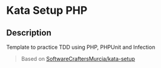 # Kata Setup PHP

## Description

Template to practice TDD using PHP, PHPUnit and Infection

> Based on [SoftwareCraftersMurcia/kata-setup](https://github.com/SoftwareCraftersMurcia/kata-setup/tree/cbeae47abf1c60a9c0cc094651b8c4f5bae0a5ba/php)
